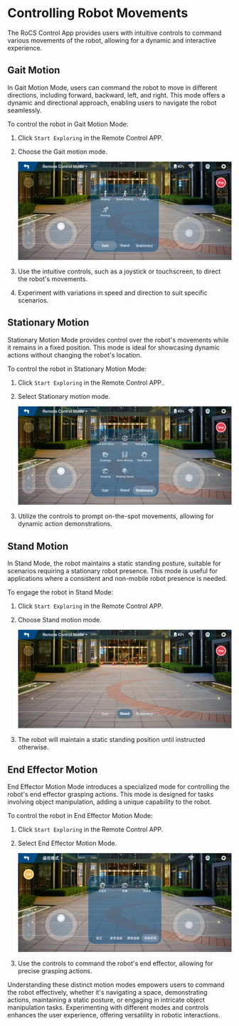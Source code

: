 # Controlling Robot Movements

The RoCS Control App provides users with intuitive controls to command various movements of the robot, allowing for a dynamic and interactive experience.

## Gait Motion

In Gait Motion Mode, users can command the robot to move in different directions, including forward, backward, left, and right. This mode offers a dynamic and directional approach, enabling users to navigate the robot seamlessly.

To control the robot in Gait Motion Mode:

1. Click `Start Exploring` in the Remote Control APP.
2. Choose the Gait motion mode.

   ![1702625084624](image/control_robot_movements/1702625084624.png)
3. Use the intuitive controls, such as a joystick or touchscreen, to direct the robot's movements.
4. Experiment with variations in speed and direction to suit specific scenarios.

## Stationary Motion

Stationary Motion Mode provides control over the robot's movements while it remains in a fixed position. This mode is ideal for showcasing dynamic actions without changing the robot's location.

To control the robot in Stationary Motion Mode:

1. Click `Start Exploring` in the Remote Control APP..
2. Select Stationary motion mode.

   ![1702625005544](image/control_robot_movements/1702625005544.png)
3. Utilize the controls to prompt on-the-spot movements, allowing for dynamic action demonstrations.

## Stand Motion

In Stand Mode, the robot maintains a static standing posture, suitable for scenarios requiring a stationary robot presence. This mode is useful for applications where a consistent and non-mobile robot presence is needed.

To engage the robot in Stand Mode:

1. Click `Start Exploring` in the Remote Control APP.
2. Choose Stand motion mode.

   ![1702624935410](image/control_robot_movements/1702624935410.png)
3. The robot will maintain a static standing position until instructed otherwise.

## End Effector Motion

End Effector Motion Mode introduces a specialized mode for controlling the robot's end effector grasping actions. This mode is designed for tasks involving object manipulation, adding a unique capability to the robot.

To control the robot in End Effector Motion Mode:

1. Click `Start Exploring` in the Remote Control APP.
2. Select End Effector Motion Mode.

   ![1702625405510](image/control_robot_movements/1702625405510.png)
3. Use the controls to command the robot's end effector, allowing for precise grasping actions.

Understanding these distinct motion modes empowers users to command the robot effectively, whether it's navigating a space, demonstrating actions, maintaining a static posture, or engaging in intricate object manipulation tasks. Experimenting with different modes and controls enhances the user experience, offering versatility in robotic interactions.
